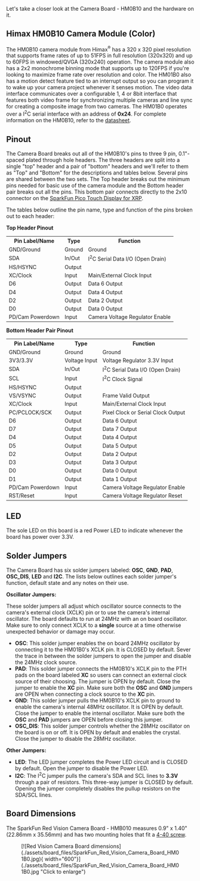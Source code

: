 Let's take a closer look at the Camera Board - HM0B10 and the hardware on it.

## Himax HM0B10 Camera Module (Color)

The HM0B10 camera module from Himax<sup>&reg;</sup> has a 320 x 320 pixel resolution that supports frame rates of up to 51FPS in full resolution (320x320) and up to 60FPS in windowed/QVGA (320x240) operation. The camera module also has a 2x2 monochrome binning mode that supports up to 120FPS if you're looking to maximize frame rate over resolution and color. The HM01B0 also has a motion detect feature tied to an interrupt output so you can program it to wake up your camera project whenever it senses motion. The video data interface communicates over a configurable 1, 4 or 8bit interface that features both video frame for synchronizing multiple cameras and line sync for creating a composite image from two cameras. The HM01B0 operates over a I<sup>2</sup>C serial interface with an address of <b>0x24</b>. For complete information on the HM0B10, refer to the [datasheet]().

## Pinout

The Camera Board breaks out all of the HM0B10's pins to three 9 pin, 0.1"-spaced plated through hole headers. The three headers are split into a single "top" header and a pair of "bottom" headers and we'll refer to them as "Top" and "Bottom" for the descriptions and tables below. Several pins are shared between the two sets. The Top header breaks out the minimum pins needed for basic use of the camera module and the Bottom header pair breaks out all the pins. This bottom pair connects directly to the 2x10 connector on the [SparkFun Pico Touch Display for XRP]().

The tables below outline the pin name, type and function of the pins broken out to each header:

**Top Header Pinout**
<table>
    <tr>
        <th>Pin Label/Name</th>
        <th>Type</th>
        <th>Function</th>
    </tr>
    <tr>
        <td>GND/Ground</td>
        <td>Ground</td>
        <td>Ground</td>
    </tr>
    <tr>
        <td>SDA</td>
        <td>In/Out</td>
        <td>I<sup>2</sup>C Serial Data I/O (Open Drain)</td>
    </tr>
    <tr>
        <td>HS/HSYNC</td>
        <td>Output</td>
        <td></td>
    </tr>
    <tr>
        <td>XC/Clock</td>
        <td>Input</td>
        <td>Main/External Clock Input</td>
    </tr>
    <tr>
        <td>D6</td>
        <td>Output</td>
        <td>Data 6 Output</td>
    </tr>
    <tr>
        <td>D4</td>
        <td>Output</td>
        <td>Data 4 Output</td>
    </tr>
    <tr>
        <td>D2</td>
        <td>Output</td>
        <td>Data 2 Output</td>
    </tr>
    <tr>
        <td>D0</td>
        <td>Output</td>
        <td>Data 0 Output</td>
    </tr>
    <tr>
        <td>PD/Cam Powerdown</td>
        <td>Input</td>
        <td>Camera Voltage Regulator Enable</td>
    </tr>
</table>

**Bottom Header Pair Pinout**
<table>
    <tr>
        <th>Pin Label/Name</th>
        <th>Type</th>
        <th>Function</th>
    </tr>
    <tr>
        <td>GND/Ground</td>
        <td>Ground</td>
        <td>Ground</td>
    </tr>
    <tr>
        <td>3V3/3.3V</td>
        <td>Voltage Input</td>
        <td>Voltage Regulator 3.3V Input</td>
    </tr>
    <tr>
        <td>SDA</td>
        <td>In/Out</td>
        <td>I<sup>2</sup>C Serial Data I/O (Open Drain)</td>
    </tr>
    <tr>
        <td>SCL</td>
        <td>Input</td>
        <td>I<sup>2</sup>C Clock Signal</td>
    </tr>
    <tr>
        <td>HS/HSYNC</td>
        <td>Output</td>
        <td></td>
    </tr>
    <tr>
        <td>VS/VSYNC</td>
        <td>Output</td>
        <td>Frame Valid Output</td>
    </tr>
    <tr>
        <td>XC/Clock</td>
        <td>Input</td>
        <td>Main/External Clock Input</td>
    </tr>
    <tr>
        <td>PC/PCLOCK/SCK</td>
        <td>Output</td>
        <td>Pixel Clock or Serial Clock Output</td>
    </tr>
    <tr>
        <td>D6</td>
        <td>Output</td>
        <td>Data 6 Output</td>
    </tr>
    <tr>
        <td>D7</td>
        <td>Output</td>
        <td>Data 7 Output</td>
    </tr>
    <tr>
        <td>D4</td>
        <td>Output</td>
        <td>Data 4 Output</td>
    </tr>
    <tr>
        <td>D5</td>
        <td>Output</td>
        <td>Data 5 Output</td>
    </tr>
    <tr>
        <td>D2</td>
        <td>Output</td>
        <td>Data 2 Output</td>
    </tr>
    <tr>
        <td>D3</td>
        <td>Output</td>
        <td>Data 3 Output</td>
    </tr>
    <tr>
        <td>D0</td>
        <td>Output</td>
        <td>Data 0 Output</td>
    </tr>
    <tr>
        <td>D1</td>
        <td>Output</td>
        <td>Data 1 Output</td>
    </tr>
    <tr>
        <td>PD/Cam Powerdown</td>
        <td>Input</td>
        <td>Camera Voltage Regulator Enable</td>
    </tr>
    <tr>
        <td>RST/Reset</td>
        <td>Input</td>
        <td>Camera Voltage Regulator Reset</td>
    </tr>
</table>

## LED

The sole LED on this board is a red Power LED to indicate whenever the board has power over 3.3V. 

## Solder Jumpers

The Camera Board has six solder jumpers labeled: <b>OSC</b>, <b>GND</b>, <b>PAD</b>, <b>OSC_DIS</b>, <b>LED</b> and <b>I2C</b>. The lists below outlines each solder jumper's function, default state and any notes on their use.

**Oscillator Jumpers:**

These solder jumpers all adjust which oscillator source connects to the camera's external clock (XCLK) pin or to use the camera's internal oscillator. The board defaults to run at 24MHz with an on board oscillator. Make sure to only connect XCLK to a **single** source at a time otherwise unexpected behavior or damage may occur.

* <b>OSC</b>: This solder jumper enables the on board 24MHz oscillator by connecting it to the HM01B0's XCLK pin. It is CLOSED by default. Sever the trace in between the solder jumpers to open the jumper and disable the 24MHz clock source. 
* <b>PAD</b>: This solder jumper connects the HM0B10's XCLK pin to the PTH pads on the board labeled <b>XC</b> so users can connect an external clock source of their choosing. The jumper is OPEN by default. Close the jumper to enable the <b>XC</b> pin. Make sure both the <b>OSC</b> and <b>GND</b> jumpers are OPEN when connecting a clock source to the <b>XC</b> pin. 
* <b>GND</b>: This solder jumper pulls the HM0B10's XCLK pin to ground to enable the camera's internal 48MHz oscillator. It is OPEN by default. Close the jumper to enable the internal oscillator. Make sure both the <b>OSC</b> and <b>PAD</b> jumpers are OPEN before closing this jumper.
* <b>OSC_DIS</b>: This solder jumper controls whether the 28MHz oscillator on the board is on or off. It is OPEN by default and enables the crystal. Close the jumper to disable the 28MHz oscillator.

**Other Jumpers:**
* <b>LED</b>: The LED jumper completes the Power LED circuit and is CLOSED by default. Open the jumper to disable the Power LED.
* <b>I2C</b>: The I<sup>2</sup>C jumper pulls the camera's SDA and SCL lines to <b>3.3V</b> through a pair of resistors. This three-way jumper is CLOSED by default. Opening the jumper completely disables the pullup resistors on the SDA/SCL lines.

## Board Dimensions

The SparkFun Red Vision Camera Board - HMB010 measures 0.9" x 1.40" (22.86mm x 35.56mm) and has two mounting holes that fit a [4-40 screw]().

<figure markdown>
[![Red Vision Camera Board dimensions](./assets/board_files/SparkFun_Red_Vision_Camera_Board_HM01B0.jpg){ width="600"}](./assets/board_files/SparkFun_Red_Vision_Camera_Board_HM01B0.jpg "Click to enlarge")
</figure>